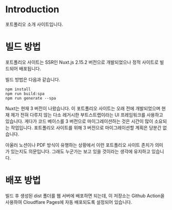 # Introduction

포트폴리오 소개 사이트입니다.

# 빌드 방법

포트폴리오 사이트는 SSR인 Nuxt.js 2.15.2 버전으로 개발되었으나 정적 사이트로 빌드되어 배포됩니다.

빌드 방법은 다음과 같습니다.

```
npm install
npm run build:spa
npm run generate --spa
```

Nuxt는 현재 3 버전이 나왔습니다. 이 포트폴리오 사이트는 오래 전에 개발되었으며 현재 제가 전혀 다루지 않는 다소 레거시한 부트스트랩이라는 UI 프레임워크를 사용하고 있습니다. 게다가 코드 베이스를 3 버전으로 마이그레이션하는 것은 시간이 많이 소요되는 작업입니다. 포트폴리오 사이트를 위해 3 버전으로 마이그레이션할 계획은 당분간 없습니다.

아울러 노션이나 PDF 방식이 유행하는 상황에서 이런 포트폴리오 사이트 존치가 의미가 있는지도 의문입니다. 그래도 누군가는 보고 있을 것이라는 생각에 유지하고 있습니다.

# 배포 방법

빌드 후 생성된 dist 폴더를 웹 서버에 배포하면 되는데, 이 저장소는 Github Action을 사용하여 Cloudflare Pages에 자동 배포되도록 설정되어 있습니다.
